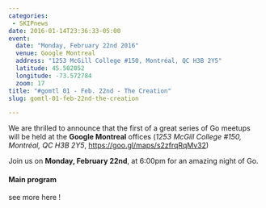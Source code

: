 ```yaml
---
categories:
 - SKIPnews
date: 2016-01-14T23:36:33-05:00
event:
  date: "Monday, February 22nd 2016"
  venue: Google Montreal
  address: "1253 McGill College #150, Montréal, QC H3B 2Y5"
  latitude: 45.502052
  longitude: -73.572784
  zoom: 17
title: "#gomtl 01 - Feb. 22nd - The Creation"
slug: gomtl-01-feb-22nd-the-creation

---
```


We are thrilled to announce that the first of a great series of Go meetups will be held at the **Google Montreal** offices (_1253 McGill College #150, Montréal, QC H3B 2Y5_, https://goo.gl/maps/s2zfrqRqMv32)

Join us on **Monday, February 22nd**, at 6:00pm for an amazing night of Go.

#### Main program




<!--more-->

see more here !
